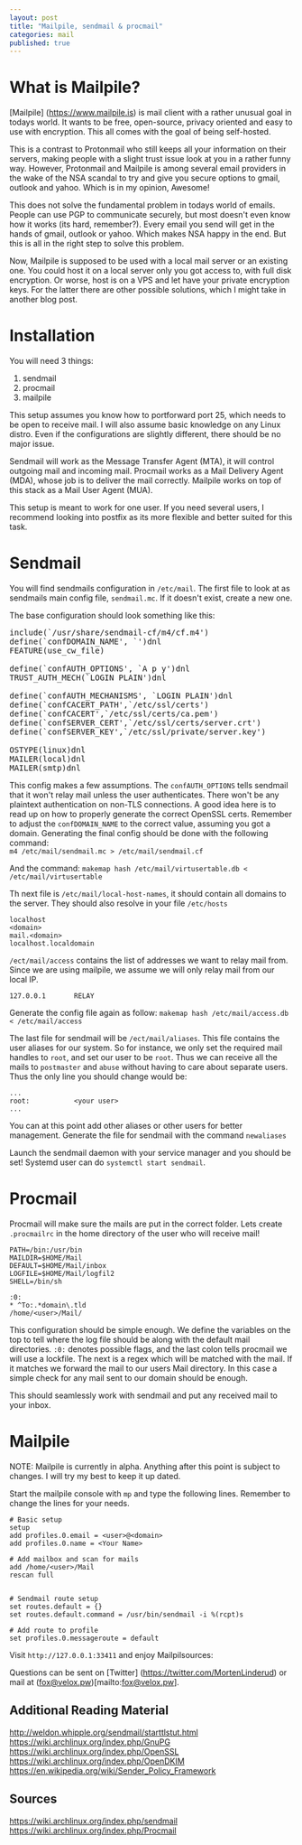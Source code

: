 ```yaml
---
layout: post
title: "Mailpile, sendmail & procmail"
categories: mail
published: true
---
```



What is Mailpile?
=================

[Mailpile] (https://www.mailpile.is) is mail client with a rather unusual goal 
in todays world. It wants to be free, open-source, privacy oriented and easy to
use with encryption. This all comes with the goal of being self-hosted.

This is a contrast to Protonmail who still keeps all your information on their
servers, making people with a slight trust issue look at you in a rather funny
way. However, Protonmail and Mailpile is among several email providers in the
wake of the NSA scandal to try and give you secure options to gmail, outlook and
yahoo. Which is in my opinion, Awesome!

This does not solve the fundamental problem in todays world of emails. People 
can use PGP to communicate securely, but most doesn't even know how it works (its
hard, remember?). Every email you send will get in the hands of gmail, outlook
or yahoo. Which makes NSA happy in the end. But this is all in the right step to
solve this problem.

Now, Mailpile is supposed to be used with a local mail server or an existing
one. You could host it on a local server only you got access to, with full disk
encryption. Or worse, host is on a VPS and let have your private encryption keys.
For the latter there are other possible solutions, which I might take in another
blog post.


Installation
============

You will need 3 things:  
  1. sendmail  
  2. procmail  
  3. mailpile  

This setup assumes you know how to portforward port 25, which needs to be open
to receive mail. I will also assume basic knowledge on any Linux distro. Even
if the configurations are slightly different, there should be no major issue.

Sendmail will work as the Message Transfer Agent (MTA), it will control
outgoing mail and incoming mail. Procmail works as a Mail Delivery Agent 
(MDA), whose job is to deliver the mail correctly. Mailpile works on top of this
stack as a Mail User Agent (MUA).

This setup is meant to work for one user. If you need several users, I recommend
looking into postfix as its more flexible and better suited for this task. 
  
  
Sendmail  
========  
  
You will find sendmails configuration  in `/etc/mail`. The first file to look 
at as sendmails main config file, `sendmail.mc`. If it doesn't exist, create a 
new one.

The base configuration should look something like this:

<pre>
include(`/usr/share/sendmail-cf/m4/cf.m4')
define(`confDOMAIN_NAME', `<DOMAIN>')dnl
FEATURE(use_cw_file)

define(`confAUTH_OPTIONS', `A p y')dnl
TRUST_AUTH_MECH(`LOGIN PLAIN')dnl

define(`confAUTH_MECHANISMS', `LOGIN PLAIN')dnl
define(`confCACERT_PATH',`/etc/ssl/certs')
define(`confCACERT',`/etc/ssl/certs/ca.pem')
define(`confSERVER_CERT',`/etc/ssl/certs/server.crt')
define(`confSERVER_KEY',`/etc/ssl/private/server.key')

OSTYPE(linux)dnl
MAILER(local)dnl
MAILER(smtp)dnl
</pre>

This config makes a few assumptions. The `confAUTH_OPTIONS` tells sendmail that
it won't relay mail unless the user authenticates. There won't be any plaintext
authentication on non-TLS connections. A good idea here is to read up on how to
properly generate the correct OpenSSL certs. Remember to adjust the 
`confDOMAIN_NAME` to the correct value, assuming you got a domain. Generating 
the final config should be done with the following command:  
`m4 /etc/mail/sendmail.mc > /etc/mail/sendmail.cf`

And the command:
`makemap hash /etc/mail/virtusertable.db < /etc/mail/virtusertable`

Th next file is  `/etc/mail/local-host-names`, it should contain all domains to 
the server. They should also resolve in your file `/etc/hosts`
  
```  
localhost
<domain>
mail.<domain>
localhost.localdomain
```
  
`/ect/mail/access` contains the list of addresses we want to relay mail from.
Since we are using mailpile, we assume we will only relay mail from our 
local IP.
  
```
127.0.0.1       RELAY
```
  
Generate the config file again as follow:
`makemap hash /etc/mail/access.db < /etc/mail/access`

The last file for sendmail will be `/ect/mail/aliases`.
This file contains the user aliases for our system. So for instance, we only
set the required mail handles to `root`, and set our user to be `root`.
Thus we can receive all the mails to `postmaster` and  `abuse` without having
to care about separate users.
Thus the only line you should change would be:
  
```
...
root:           <your user>
...
```
  
You can at this point add other aliases or other users for better management.
Generate the file for sendmail with the command `newaliases`

Launch the sendmail daemon with your service manager and you should be set!
Systemd user can do `systemctl start sendmail`.


Procmail 
======== 

Procmail will make sure the mails are put in the correct folder. Lets create
`.procmailrc` in the home directory of the user who will receive mail!
  
```
PATH=/bin:/usr/bin
MAILDIR=$HOME/Mail
DEFAULT=$HOME/Mail/inbox
LOGFILE=$HOME/Mail/logfil2
SHELL=/bin/sh

:0:
* ^To:.*domain\.tld
/home/<user>/Mail/
```

This configuration should be simple enough. We define the variables on the top
to tell where the log file should be along with the default mail directories.
`:0:` denotes possible flags, and the last colon tells procmail we will use a
lockfile.
The next is a regex which will be matched with the mail. If it matches we
forward the mail to our users Mail directory. In this case a simple check
for any mail sent to our domain should be enough.

This should seamlessly work with sendmail and put any received mail to your
inbox.


Mailpile
========

NOTE: Mailpile is currently in alpha. Anything after this point is subject to
changes. I will try my best to keep it up dated.

Start the mailpile console with `mp` and type the following lines. Remember to 
change the lines for your needs.

```
# Basic setup
setup
add profiles.0.email = <user>@<domain>
add profiles.0.name = <Your Name>

# Add mailbox and scan for mails
add /home/<user>/Mail
rescan full


# Sendmail route setup
set routes.default = {}
set routes.default.command = /usr/bin/sendmail -i %(rcpt)s

# Add route to profile
set profiles.0.messageroute = default
```

Visit `http://127.0.0.1:33411` and enjoy Mailpilsources:

Questions can be sent on [Twitter] (https://twitter.com/MortenLinderud)
or mail at (fox@velox.pw)[mailto:fox@velox.pw].

## Additional Reading Material
http://weldon.whipple.org/sendmail/starttlstut.html
https://wiki.archlinux.org/index.php/GnuPG
https://wiki.archlinux.org/index.php/OpenSSL
https://wiki.archlinux.org/index.php/OpenDKIM
https://en.wikipedia.org/wiki/Sender_Policy_Framework

## Sources
https://wiki.archlinux.org/index.php/sendmail
https://wiki.archlinux.org/index.php/Procmail

